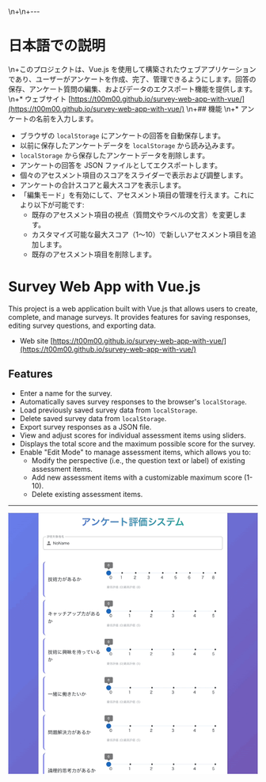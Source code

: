 \n+\n+---
# 日本語での説明
\n+このプロジェクトは、Vue.js を使用して構築されたウェブアプリケーションであり、ユーザーがアンケートを作成、完了、管理できるようにします。回答の保存、アンケート質問の編集、およびデータのエクスポート機能を提供します。
\n+* ウェブサイト
  [https://t00m00.github.io/survey-web-app-with-vue/](https://t00m00.github.io/survey-web-app-with-vue/)
\n+## 機能
\n+*   アンケートの名前を入力します。
*   ブラウザの `localStorage` にアンケートの回答を自動保存します。
*   以前に保存したアンケートデータを `localStorage` から読み込みます。
*   `localStorage` から保存したアンケートデータを削除します。
*   アンケートの回答を JSON ファイルとしてエクスポートします。
*   個々のアセスメント項目のスコアをスライダーで表示および調整します。
*   アンケートの合計スコアと最大スコアを表示します。
*   「編集モード」を有効にして、アセスメント項目の管理を行えます。これにより以下が可能です:
    *   既存のアセスメント項目の視点（質問文やラベルの文言）を変更します。
    *   カスタマイズ可能な最大スコア（1〜10）で新しいアセスメント項目を追加します。
    *   既存のアセスメント項目を削除します。
# Survey Web App with Vue.js

This project is a web application built with Vue.js that allows users to create, complete, and manage surveys. It provides features for saving responses, editing survey questions, and exporting data.

* Web site
[https://t00m00.github.io/survey-web-app-with-vue/](https://t00m00.github.io/survey-web-app-with-vue/)

## Features

*   Enter a name for the survey.
*   Automatically saves survey responses to the browser's `localStorage`.
*   Load previously saved survey data from `localStorage`.
*   Delete saved survey data from `localStorage`.
*   Export survey responses as a JSON file.
*   View and adjust scores for individual assessment items using sliders.
*   Displays the total score and the maximum possible score for the survey.
*   Enable "Edit Mode" to manage assessment items, which allows you to:
    *   Modify the perspective (i.e., the question text or label) of existing assessment items.
    *   Add new assessment items with a customizable maximum score (1-10).
    *   Delete existing assessment items.

---
![Survey Web App v0.4.0 Demonstration](./image/survey-web-app-with-vue_v0.4.0.gif)